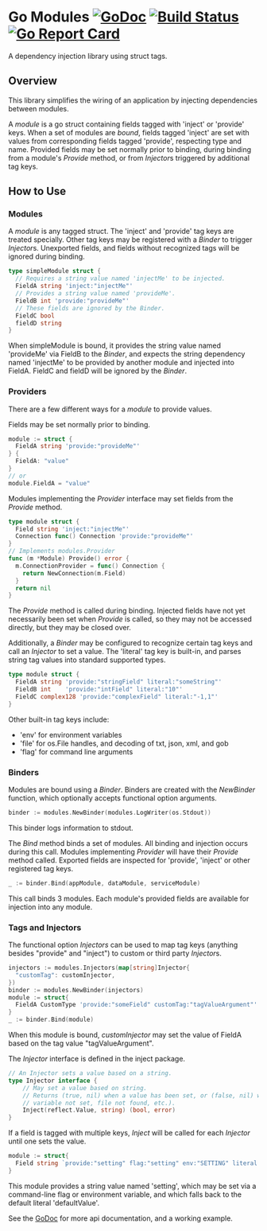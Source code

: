 # Go Modules [![GoDoc](https://godoc.org/github.com/go-modules/modules?status.svg)](https://godoc.org/github.com/go-modules/modules) [![Build Status](https://travis-ci.org/go-modules/modules.svg)](https://travis-ci.org/go-modules/modules) [![Go Report Card](https://goreportcard.com/badge/github.com/go-modules/modules)](https://goreportcard.com/report/github.com/go-modules/modules)
A dependency injection library using struct tags.

## Overview
This library simplifies the wiring of an application by injecting dependencies between modules.

A *module* is a go struct containing fields tagged with 'inject' or 'provide' keys. When a set of modules are
*bound*, fields tagged 'inject' are set with values from corresponding fields tagged 'provide', respecting type and
 name. Provided fields may be set normally prior to binding, during binding from a module's *Provide* method, or from
 *Injector*s triggered by additional tag keys.

## How to Use

### Modules
A *module* is any tagged struct. The 'inject' and 'provide' tag keys are treated specially. Other tag keys may be
registered with a *Binder* to trigger *Injector*s. Unexported fields, and fields without recognized tags will be
ignored during binding.
```go
type simpleModule struct {
  // Requires a string value named 'injectMe' to be injected.
  FieldA string 'inject:"injectMe"'
  // Provides a string value named 'provideMe'.
  FieldB int 'provide:"provideMe"'
  // These fields are ignored by the Binder.
  FieldC bool
  fieldD string
}
```
When simpleModule is bound, it provides the string value named 'provideMe' via FieldB to the *Binder*, and expects the
string dependency named 'injectMe' to be provided by another module and injected into FieldA. FieldC and fieldD will be
ignored by the *Binder*.


### Providers
There are a few different ways for a *module* to provide values.

Fields may be set normally prior to binding.
```go
module := struct {
  FieldA string 'provide:"provideMe"'
} {
  FieldA: "value"
}
// or
module.FieldA = "value"
```

Modules implementing the *Provider* interface may set fields from the *Provide* method.
```go
type module struct {
  Field string 'inject:"injectMe"'
  Connection func() Connection 'provide:"provideMe"'
}
// Implements modules.Provider
func (m *Module) Provide() error {
  m.ConnectionProvider = func() Connection {
    return NewConnection(m.Field)
  }
  return nil
}
```
The *Provide* method is called during binding. Injected fields have not yet necessarily been set when *Provide* is
called, so they may not be accessed directly, but they may be closed over.

Additionally, a *Binder* may be configured to recognize certain tag keys and call an *Injector* to set a value.
The 'literal' tag key is built-in, and parses string tag values into standard supported types.
```go
type module struct {
  FieldA string 'provide:"stringField" literal:"someString"'
  FieldB int    'provide:"intField" literal:"10"'
  FieldC complex128 'provide:"complexField" literal:"-1,1"'
}
```
Other built-in tag keys include:
- 'env' for environment variables
- 'file' for os.File handles, and decoding of txt, json, xml, and gob
- 'flag' for command line arguments

### Binders
Modules are bound using a *Binder*. Binders are created with the *NewBinder* function, which optionally
accepts functional option arguments.
```go
binder := modules.NewBinder(modules.LogWriter(os.Stdout))
```
This binder logs information to stdout.

The *Bind* method binds a set of modules. All binding and injection occurs during this call. Modules implementing
*Provider* will have their *Provide* method called. Exported fields are inspected for 'provide', 'inject' or other
registered tag keys.
```go
_ := binder.Bind(appModule, dataModule, serviceModule)
```
This call binds 3 modules. Each module's provided fields are available for injection into any module.


### Tags and Injectors
The functional option *Injectors* can be used to map tag keys (anything besides "provide" and "inject") to custom or
third party *Injector*s.
```go
injectors := modules.Injectors(map[string]Injector{
  "customTag": customInjector,
})
binder := modules.NewBinder(injectors)
module := struct{
  FieldA CustomType 'provide:"someField" customTag:"tagValueArgument"'
}
_ := binder.Bind(module)
```
When this module is bound, *customInjector* may set the value of FieldA based on the tag value "tagValueArgument".

The *Injector* interface is defined in the inject package.
```go
// An Injector sets a value based on a string.
type Injector interface {
	// May set a value based on string.
	// Returns (true, nil) when a value has been set, or (false, nil) when a value has not been set (e.g. environment
	// variable not set, file not found, etc.).
	Inject(reflect.Value, string) (bool, error)
}
```

If a field is tagged with multiple keys, *Inject* will be called for each *Injector* until one sets the value.
```go
module := struct{
  Field string `provide:"setting" flag:"setting" env:"SETTING" literal:"defaultValue"`
}
```
This module provides a string value named 'setting', which may be set via a command-line flag or environment variable,
and which falls back to the default literal 'defaultValue'.

See the [GoDoc](https://godoc.org/github.com/go-modules/modules) for more api documentation, and a working example.
